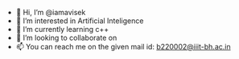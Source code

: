 - 👋 Hi, I’m @iamavisek
- 👀 I’m interested in Artificial Inteligence
- 🌱 I’m currently learning c++
- 💞️ I’m looking to collaborate on 
- 📫 You can reach me on the given mail id: b220002@iiit-bh.ac.in


<!---
iamavisek/iamavisek is a ✨ special ✨ repository because its `README.md` (this file) appears on your GitHub profile.
You can click the Preview link to take a look at your changes.
--->
